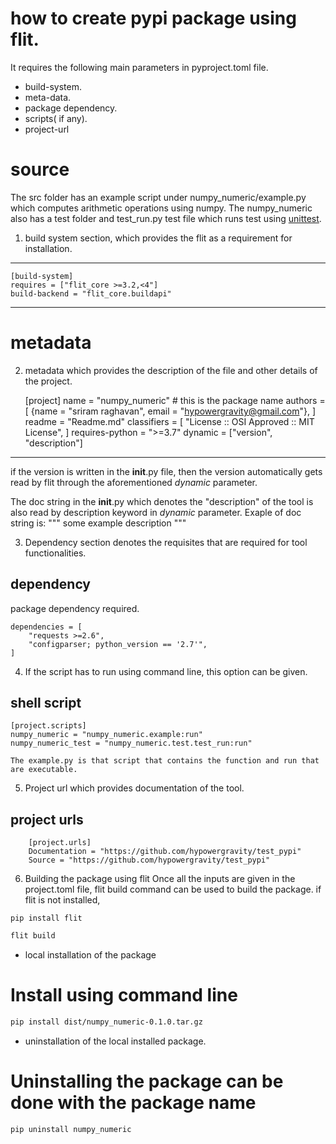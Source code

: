 # how to create pypi package using flit. 
It requires the following main parameters in pyproject.toml file.
* build-system.
* meta-data.
* package dependency.
* scripts( if any).
* project-url 

# source 
The src folder has an example script under numpy_numeric/example.py which computes arithmetic operations using numpy.
The numpy_numeric also has a test folder and test_run.py test file which runs test using [unittest](https://docs.python.org/3/library/unittest.html).


1. build system section, which provides the flit as a requirement for installation.

____
    [build-system]
    requires = ["flit_core >=3.2,<4"]
    build-backend = "flit_core.buildapi"
____

# metadata 
2. metadata which provides the description of the file and other details of the project. 


    [project]
    name = "numpy_numeric" # this is the package name
    authors = [
        {name = "sriram raghavan", email = "hypowergravity@gmail.com"},
    ]
    readme = "Readme.md"
    classifiers = [
        "License :: OSI Approved :: MIT License",
    ]
    requires-python = ">=3.7"
    dynamic = ["version", "description"]
___

if the version is written in the __init__.py file, then the version automatically gets read by flit through the  aforementioned *dynamic* parameter.

 The doc string in the __init__.py which denotes the "description" of the tool is also read by description keyword in   *dynamic* parameter. Exaple of doc string is: """ some example description """

3. Dependency section denotes the requisites that are required for tool functionalities. 

## dependency 
package dependency required.

    dependencies = [
        "requests >=2.6",
        "configparser; python_version == '2.7'",
    ]


4. If the script has to run using command line, this option can be given. 

## shell script 
    [project.scripts]
    numpy_numeric = "numpy_numeric.example:run"
    numpy_numeric_test = "numpy_numeric.test.test_run:run"

    The example.py is that script that contains the function and run that are executable. 

5. Project url which provides documentation of the tool.
## project urls
~~~
    [project.urls]
    Documentation = "https://github.com/hypowergravity/test_pypi"
    Source = "https://github.com/hypowergravity/test_pypi"
~~~

6. Building the package using flit
Once all the inputs are given in the project.toml file, flit build command can be used to build the package.
if flit is not installed, 
~~~
pip install flit
~~~

~~~bash 
flit build 
~~~

* local installation of the package
# Install using command line 
~~~bash
pip install dist/numpy_numeric-0.1.0.tar.gz
~~~

* uninstallation of the local installed package. 
# Uninstalling the package can be done with the package name
~~~bash
pip uninstall numpy_numeric 
~~~
